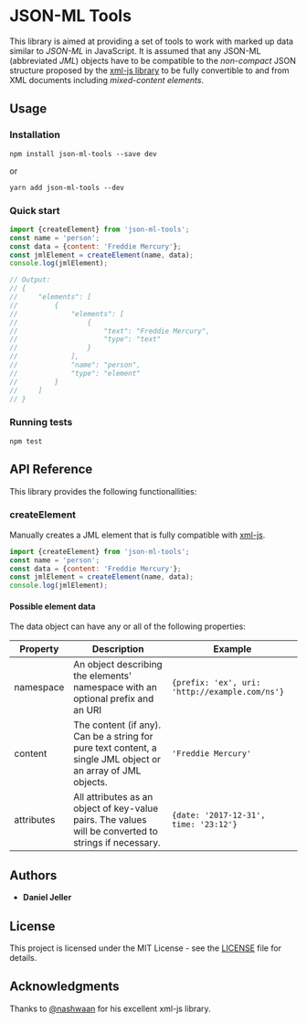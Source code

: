 # JSON-ML Tools

This library is aimed at providing a set of tools to work with marked up data similar to _JSON-ML_ in JavaScript. It is assumed that any JSON-ML (abbreviated _JML_) objects have to be compatible to the _non-compact_ JSON structure proposed by the [xml-js library](https://github.com/nashwaan/xml-js) to be fully convertible to and from XML documents including _mixed-content elements_.

## Usage

### Installation

`npm install json-ml-tools --save dev`

or

`yarn add json-ml-tools --dev`

### Quick start

```js
import {createElement} from 'json-ml-tools';
const name = 'person';
const data = {content: 'Freddie Mercury'};
const jmlElement = createElement(name, data);
console.log(jmlElement);

// Output:
// {
//     "elements": [
//         {
//             "elements": [
//                 {
//                     "text": "Freddie Mercury",
//                     "type": "text"
//                 }
//             ],
//             "name": "person",
//             "type": "element"
//         }
//     ]
// }
```

### Running tests

`npm test`

## API Reference

This library provides the following functionallities:

### createElement

Manually creates a JML element that is fully compatible with [xml-js](https://github.com/nashwaan/xml-js).

```js
import {createElement} from 'json-ml-tools';
const name = 'person';
const data = {content: 'Freddie Mercury'};
const jmlElement = createElement(name, data);
console.log(jmlElement);
```

#### Possible element data

The data object can have any or all of the following properties:

| Property | Description    | Example           |
|----------|------------|----------------------|
| namespace | An object describing the elements' namespace with an optional prefix and an URI    | `{prefix: 'ex', uri: 'http://example.com/ns'}` |
| content | The content (if any). Can be a string for pure text content, a single JML object or an array of JML objects. | `'Freddie Mercury'` |
| attributes | All attributes as an object of key-value pairs. The values will be converted to strings if necessary. | `{date: '2017-12-31', time: '23:12'}` |

## Authors

* **Daniel Jeller**

## License

This project is licensed under the MIT License - see the [LICENSE](LICENSE) file for details.

## Acknowledgments

Thanks to [@nashwaan](https://github.com/nashwaan) for his excellent xml-js library.
